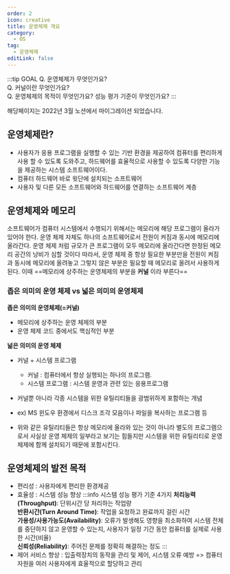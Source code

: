 ```yaml
---
order: 2
icon: creative
title: 운영체제 개요
category:
  - OS
tag:
  - 운영체제
editLink: false
---
```


:::tip GOAL
Q. 운영체제가 무엇인가요?  
Q. 커널이란 무엇인가요?  
Q. 운영체제의 목적이 무엇인가요? 성능 평가 기준이 무엇인가요?
:::

해당페이지는 2022년 3월 노션에서 마이그레이션 되었습니다.

## 운영체제란?

- 사용자가 응용 프로그램을 실행할 수 있는 기반 환경을 제공하여 컴퓨터를 편리하게 사용 할 수 있도록 도와주고,
  하드웨어를 효율적으로 사용할 수 있도록 다양한 기능을 제공하는 시스템 소프트웨어이다.
- 컴퓨터 하드웨어 바로 윗단에 설치되는 소프트웨어
- 사용자 및 다른 모든 소프트웨어와 하드웨어를 연결하는 소프트웨어 계층

## 운영체제와 메모리

소프트웨어가 컴퓨터 시스템에서 수행되기 위해서는 메모리에 해당 프로그램이 올라가 있어야 한다.
운영 체제 자체도 하나의 소프트웨어로서 전원이 켜짐과 동시에 메모리에 올라간다.
운영 체제 처럼 규모가 큰 프로그램이 모두 메모리에 올라간다면 한정된 메모리 공간의 낭비가 심할 것이다 따라서, 운영 체제 중 항상 필요한 부분만을 전원이 켜짐과 동시에 메모리에 올려놓고 그렇지 않은 부분은 필요할 때 메모리로 올려서 사용하게 된다.
이때 ==메모리에 상주하는 운영체제의 부분을 **커널** 이라 부른다==

### 좁은 의미의 운영 체제 vs 넓은 의미의 운영체제

**좁은 의미의 운영체제(=커널)**

- 메모리에 상주하는 운영 체제의 부분
- 운영 체제 코드 중에서도 핵심적인 부분

**넒은 의미의 운영 체제**

- 커널 + 시스템 프로그램

  - 커널 : 컴퓨터에서 항상 실행되는 하나의 프로그램.
  - 시스템 프로그램 : 시스템 운영과 관련 있는 응용프로그램

- 커널뿐 아니라 각종 시스템을 위한 유틸리티들을 광범위하게 포함하는 개념
- ex) MS 윈도우 환경에서 디스크 조각 모음이나 파일을 복사하는 프로그램 등
- 위와 같은 유틸리티들은 항상 메모리에 올라와 있는 것이 아니라 별도의 프로그램으로서 사실상 운영 체제의 일부라고 보기는 힘들지만 시스템을 위한 유틸리티로 운영 체제에 함께 설치되기 때문에 포함시킨다.

## 운영체제의 발전 목적

- 편리성 : 사용자에게 편리한 환경제공
- 효율성 : 시스템 성능 향상
  :::info 시스템 성능 평가 기준 4가지
  **처리능력(Throughput)**: 단위시간 당 처리하는 작업량  
  **반환시간(Turn Around Time)**: 작업을 요청하고 완료까지 걸린 시간  
  **가용성/사용가능도(Availability)**: 오류가 발생해도 영향을 최소화하여 시스템 전체를 중단하지 않고 운영할 수 있는지, 사용자가 일정 기간 동안 컴퓨터를 실제로 사용한 시간(비율)  
  **신뢰성(Reliability)**: 주어진 문제를 정확히 해결하는 정도
  :::
- 제어 서비스 향상 : 입출력장치의 동작을 관리 및 제어, 시스템 오류 예방 => 컴퓨터 자원을 여러 사용자에게 효울적으로 할당하고 관리

